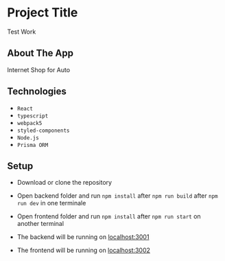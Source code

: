 # Project Title

Test Work

## About The App

Internet Shop for Auto

## Technologies

- `React`
- `typescript`
- `webpack5`
- `styled-components`
- `Node.js`
- `Prisma ORM`

## Setup

- Download or clone the repository
- Open backend folder and run `npm install` after `npm run build` after `npm run dev` in one terminale
- Open frontend folder and run `npm install` after `npm run start` on another terminal

- The backend will be running on [localhost:3001](http://localhost:3001)
- The frontend will be running on [localhost:3002](http://localhost:3002)
